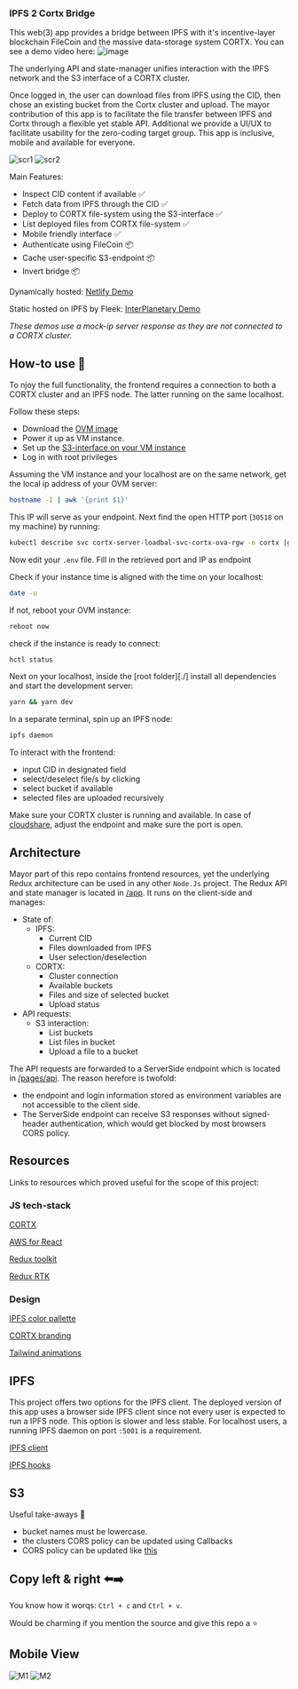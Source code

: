 ### IPFS 2 Cortx Bridge

This web(3) app provides a bridge between IPFS with it's incentive-layer blockchain FileCoin and the massive data-storage system CORTX. You can see a demo video here: 
![image](https://user-images.githubusercontent.com/17435970/176945272-d585e08d-9e2c-443f-b659-488695cac11c.png)


The underlying API and state-manager unifies interaction with the IPFS network and the S3 interface of a CORTX cluster.

Once logged in, the user can download files from IPFS using the CID, then chose an existing bucket from the Cortx cluster and upload.
The mayor contribution of this app is to facilitate the file transfer between IPFS and Cortx through a flexible yet stable API. Additional we provide a UI/UX to facilitate usability for the zero-coding target group. This app is inclusive, mobile and available for everyone.

![scr1](./public/screenshots/sc1.png)
![scr2](./public/screenshots/sc2.png)

Main Features:

- Inspect CID content if available ✅
- Fetch data from IPFS through the CID ✅
- Deploy to CORTX file-system using the S3-interface ✅
- List deployed files from CORTX file-system ✅
- Mobile friendly interface ✅
- Authenticate using FileCoin 📦
- Cache user-specific S3-endpoint 📦
- Invert bridge 📦

Dynamically hosted:
[Netlify Demo](https://cortxportal.netlify.app/)

Static hosted on IPFS by Fleek:
[InterPlanetary Demo](https://cortxbridge.on.fleek.co/)

_These demos use a mock-ip server response as they are not connected to a CORTX cluster._

## How-to use 🚀

To njoy the full functionality, the frontend requires a connection to both a CORTX cluster and an IPFS node. The latter running on the same localhost.

Follow these steps:

- Download the [OVM image](https://github.com/Seagate/cortx/blob/main/doc/ova/2.0.0/PI-6/CORTX_on_Open_Virtual_Appliance_PI-6.rst)
- Power it up as VM instance.
- Set up the [S3-interface on your VM instance](https://github.com/Seagate/cortx/blob/main/doc/ova/2.0.0/PI-7/S3_IO_Operations.md)
- Log in with root privileges

Assuming the VM instance and your localhost are on the same network, get the local ip address of your OVM server:

```bash
hostname -I | awk '{print $1}'
```

This IP will serve as your endpoint.
Next find the open HTTP port (`30518` on my machine) by running:

```bash
kubectl describe svc cortx-server-loadbal-svc-cortx-ova-rgw -n cortx |grep NodePort:
```

Now edit your `.env` file. Fill in the retrieved port and IP as endpoint

Check if your instance time is aligned with the time on your localhost:

```bash
date -u
```

If not, reboot your OVM instance:

```bash
reboot now
```

check if the instance is ready to connect:

```bash
hctl status
```

Next on your localhost, inside the [root folder][./] install all dependencies and start the development server:

```bash
yarn && yarn dev
```

In a separate terminal, spin up an IPFS node:

```bash
ipfs daemon
```

To interact with the frontend:

- input CID in designated field
- select/deselect file/s by clicking
- select bucket if available
- selected files are uploaded recursively

Make sure your CORTX cluster is running and available. In case of [cloudshare](https://use.cloudshare.com/Authenticated/Landing.aspx?s=1), adjust the endpoint and make sure the port is open.

## Architecture

Mayor part of this repo contains frontend resources, yet the underlying Redux architecture can be used in any other `Node.Js` project.
The Redux API and state manager is located in [/app](./app). It runs on the client-side and manages:

- State of:
  - IPFS:
    - Current CID
    - Files downloaded from IPFS
    - User selection/deselection
  - CORTX:
    - Cluster connection
    - Available buckets
    - Files and size of selected bucket
    - Upload status
- API requests:
  - S3 interaction:
    - List buckets
    - List files in bucket
    - Upload a file to a bucket

The API requests are forwarded to a ServerSide endpoint which is located in [/pages/api](./pages/api). The reason herefore is twofold:

- the endpoint and login information stored as environment variables are not accessible to the client side.
- The ServerSide endpoint can receive S3 responses without signed-header authentication, which would get blocked by most browsers CORS policy.

## Resources

Links to resources which proved useful for the scope of this project:

### JS tech-stack

[CORTX](https://github.com/Seagate/cortx)

[AWS for React](https://docs.aws.amazon.com/sdk-for-javascript/v3/developer-guide/getting-started-react-native.html)

[Redux toolkit](https://redux-toolkit.js.org/)

[Redux RTK](https://redux-toolkit.js.org/rtk-query/overview)

### Design

[IPFS color pallette](https://github.com/ipfs-shipyard/ipfs-css/blob/main/theme.json#L2)

[CORTX branding](https://branding.seagate.com/documentpreview/b2b83d31-af68-4cd8-a6b0-3d226a92d609)

[Tailwind animations](https://www.devwares.com/blog/create-animation-with-tailwind-css/)

## IPFS

This project offers two options for the IPFS client.
The deployed version of this app uses a browser side IPFS client since not every user is expected to run a IPFS node. This option is slower and less stable.
For localhost users, a running IPFS daemon on port `:5001` is a requirement.

[IPFS client](https://github.com/ipfs/js-ipfs/tree/master/packages/ipfs-http-client)

[IPFS hooks](https://github.com/ipfs-examples/js-ipfs-examples/blob/master/examples/browser-create-react-app/src/App.js)

## S3

Useful take-aways 🥡

- bucket names must be lowercase.
- the clusters CORS policy can be updated using Callbacks
- CORS policy can be updated like [this](https://docs.amazonaws.cn/en_us/AmazonS3/latest/userguide/ManageCorsUsing.html)

## Copy left & right ⬅️➡️

You know how it worqs: `Ctrl + c` and `Ctrl + v`.

Would be charming if you mention the source and give this repo a ⭐

## Mobile View

![M1](./public/screenshots/scMobile1.png)
![M2](./public/screenshots/scMobile2.png)

<!-- ### OVM S3

Follow [these steps]() to init/test S3 on your VM.

Get the local ip address of your OVM server:

```bash
hostname -I | awk '{print $1}'
```

Get the port to connect to:

```bash
kubectl describe svc cortx-server-loadbal-svc-cortx-ova-rgw -n cortx |grep NodePort:
```

My machine 30518 for http -->
